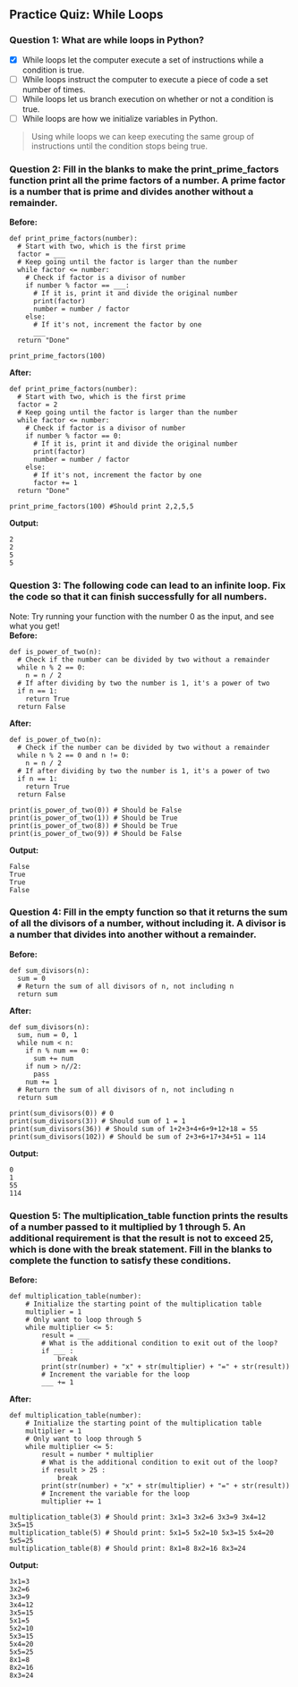 ## Practice Quiz: While Loops
### Question 1: What are while loops in Python?
- [x] While loops let the computer execute a set of instructions while a condition is true.
- [ ] While loops instruct the computer to execute a piece of code a set number of times.
- [ ] While loops let us branch execution on whether or not a condition is true.
- [ ] While loops are how we initialize variables in Python.
>  Using while loops we can keep executing the same group of instructions until the condition stops being true.

### Question 2: Fill in the blanks to make the print_prime_factors function print all the prime factors of a number. A prime factor is a number that is prime and divides another without a remainder.
**Before:**
```
def print_prime_factors(number):
  # Start with two, which is the first prime
  factor = ___
  # Keep going until the factor is larger than the number
  while factor <= number:
    # Check if factor is a divisor of number
    if number % factor == ___:
      # If it is, print it and divide the original number
      print(factor)
      number = number / factor
    else:
      # If it's not, increment the factor by one
      ___
  return "Done"

print_prime_factors(100)
```
**After:**
```
def print_prime_factors(number):
  # Start with two, which is the first prime
  factor = 2
  # Keep going until the factor is larger than the number
  while factor <= number:
    # Check if factor is a divisor of number
    if number % factor == 0:
      # If it is, print it and divide the original number
      print(factor)
      number = number / factor
    else:
      # If it's not, increment the factor by one
      factor += 1
  return "Done"

print_prime_factors(100) #Should print 2,2,5,5
```
**Output:**
```
2
2
5
5
```

### Question 3: The following code can lead to an infinite loop. Fix the code so that it can finish successfully for all numbers.
Note: Try running your function with the number 0 as the input, and see what you get!<br>
**Before:**
```
def is_power_of_two(n):
  # Check if the number can be divided by two without a remainder
  while n % 2 == 0:
    n = n / 2
  # If after dividing by two the number is 1, it's a power of two
  if n == 1:
    return True
  return False
```
**After:**
```
def is_power_of_two(n):
  # Check if the number can be divided by two without a remainder
  while n % 2 == 0 and n != 0:
    n = n / 2
  # If after dividing by two the number is 1, it's a power of two
  if n == 1:
    return True
  return False
  
print(is_power_of_two(0)) # Should be False
print(is_power_of_two(1)) # Should be True
print(is_power_of_two(8)) # Should be True
print(is_power_of_two(9)) # Should be False
```
**Output:**
```
False
True
True
False
```

### Question 4: Fill in the empty function so that it returns the sum of all the divisors of a number, without including it. A divisor is a number that divides into another without a remainder.
**Before:**
```
def sum_divisors(n):
  sum = 0
  # Return the sum of all divisors of n, not including n
  return sum
```
**After:**
```
def sum_divisors(n):
  sum, num = 0, 1
  while num < n:
    if n % num == 0: 
      sum += num
    if num > n//2: 
      pass
    num += 1
  # Return the sum of all divisors of n, not including n
  return sum
  
print(sum_divisors(0)) # 0
print(sum_divisors(3)) # Should sum of 1 = 1
print(sum_divisors(36)) # Should sum of 1+2+3+4+6+9+12+18 = 55
print(sum_divisors(102)) # Should be sum of 2+3+6+17+34+51 = 114
```
**Output:**
```
0
1
55
114
```
### Question 5: The multiplication_table function prints the results of a number passed to it multiplied by 1 through 5. An additional requirement is that the result is not to exceed 25, which is done with the break statement. Fill in the blanks to complete the function to satisfy these conditions.
**Before:**
```
def multiplication_table(number):
	# Initialize the starting point of the multiplication table
	multiplier = 1
	# Only want to loop through 5
	while multiplier <= 5:
		result = ___ 
		# What is the additional condition to exit out of the loop?
		if ___ :
			break
		print(str(number) + "x" + str(multiplier) + "=" + str(result))
		# Increment the variable for the loop
		___ += 1
```
**After:**
```
def multiplication_table(number):
	# Initialize the starting point of the multiplication table
	multiplier = 1
	# Only want to loop through 5
	while multiplier <= 5:
		result = number * multiplier 
		# What is the additional condition to exit out of the loop?
		if result > 25 :
			break
		print(str(number) + "x" + str(multiplier) + "=" + str(result))
		# Increment the variable for the loop
		multiplier += 1

multiplication_table(3) # Should print: 3x1=3 3x2=6 3x3=9 3x4=12 3x5=15
multiplication_table(5) # Should print: 5x1=5 5x2=10 5x3=15 5x4=20 5x5=25
multiplication_table(8)	# Should print: 8x1=8 8x2=16 8x3=24
```
**Output:**
```
3x1=3
3x2=6
3x3=9
3x4=12
3x5=15
5x1=5
5x2=10
5x3=15
5x4=20
5x5=25
8x1=8
8x2=16
8x3=24
```
